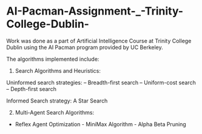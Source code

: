 # AI-Pacman-Assignment-_-Trinity-College-Dublin-

Work was done as a part of Artificial Intelligence Course at Trinity College Dublin using the AI Pacman program provided by UC Berkeley. 

The algorithms implemented include: 

1. Search Algorithms and Heuristics:

Uninformed search strategies: 
– Breadth-first search – Uniform-cost search – Depth-first search  

Informed Search strategy:  A Star Search 

2. Multi-Agent Search Algorithms: 
- Reflex Agent Optimization - MiniMax Algorithm - Alpha Beta Pruning
